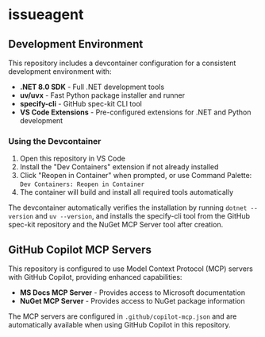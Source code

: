 # issueagent

## Development Environment

This repository includes a devcontainer configuration for a consistent development environment with:

- **.NET 8.0 SDK** - Full .NET development tools
- **uv/uvx** - Fast Python package installer and runner
- **specify-cli** - GitHub spec-kit CLI tool
- **VS Code Extensions** - Pre-configured extensions for .NET and Python development

### Using the Devcontainer

1. Open this repository in VS Code
2. Install the "Dev Containers" extension if not already installed
3. Click "Reopen in Container" when prompted, or use Command Palette: `Dev Containers: Reopen in Container`
4. The container will build and install all required tools automatically

The devcontainer automatically verifies the installation by running `dotnet --version` and `uv --version`, and installs the specify-cli tool from the GitHub spec-kit repository and the NuGet MCP Server tool after creation.

## GitHub Copilot MCP Servers

This repository is configured to use Model Context Protocol (MCP) servers with GitHub Copilot, providing enhanced capabilities:

- **MS Docs MCP Server** - Provides access to Microsoft documentation
- **NuGet MCP Server** - Provides access to NuGet package information

The MCP servers are configured in `.github/copilot-mcp.json` and are automatically available when using GitHub Copilot in this repository.